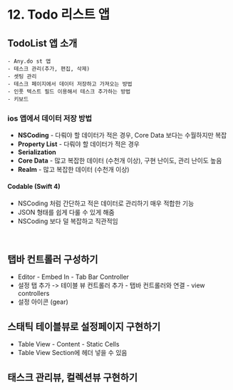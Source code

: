 # 12. Todo 리스트 앱

## TodoList 앱 소개
    - Any.do st 앱
    - 테스크 관리(추가, 편집, 삭제)
    - 셋팅 관리
    - 테스크 페이지에서 데이터 저장하고 가져오는 방법
    - 인풋 텍스트 필드 이용해서 테스크 추가하는 방법
    - 키보드

### ios 앱에서 데이터 저장 방법
- **NSCoding** - 다뤄야 할 데이터가 적은 경우, Core Data 보다는 수월하지만 복잡
- **Property List** - 다뤄야 할 데이터가 적은 경우
- **Serialization**
- **Core Data** - 많고 복잡한 데이터 (수천개 이상), 구현 난이도, 관리 난이도 높음
- **Realm** - 많고 복잡한 데이터 (수천개 이상)

#### Codable (Swift 4)
- NSCoding 처럼 간단하고 적은 데이터로 관리하기 매우 적합한 기능
- JSON 형태를 쉽게 다룰 수 있게 해줌
- NSCoding 보다 덜 복잡하고 직관적임

<br>

## 탭바 컨트롤러 구성하기
- Editor - Embed In - Tab Bar Controller
- 설정 탭 추가 -> 테이블 뷰 컨트롤러 추가 - 탭바 컨트롤러와 연결 - view controllers
- 설정 아이콘 (gear)

## 스태틱 테이블뷰로 설정페이지 구현하기
- Table View - Content - Static Cells
- Table View Section에 헤더 넣을 수 있음

## 태스크 관리뷰, 컬렉션뷰 구현하기